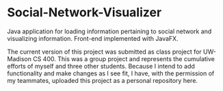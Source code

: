 # Social-Network-Visualizer
Java application for loading information pertaining to social network and visualizing information. Front-end implemented with JavaFX.

The current version of this project was submitted as class project for UW-Madison CS 400. This was a group project and represents the 
cumulative efforts of myself and three other students. Because I intend to add functionality and make changes as I see fit, I have,
with the permission of my teammates, uploaded this project as a personal repository here.
